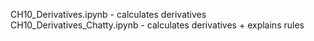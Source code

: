 CH10_Derivatives.ipynb		- calculates derivatives
CH10_Derivatives_Chatty.ipynb	- calculates derivatives + explains rules

